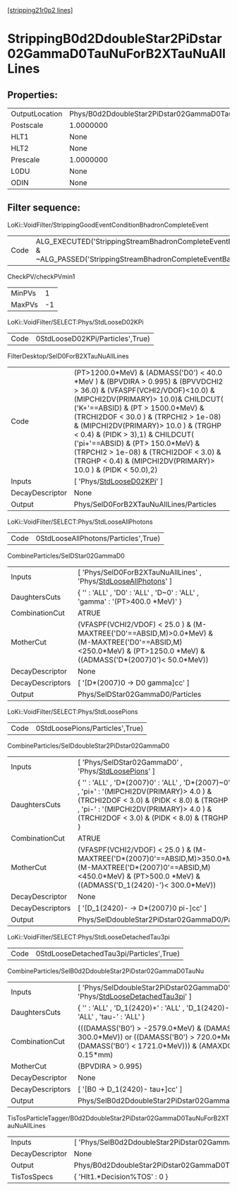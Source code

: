 [[stripping21r0p2 lines]](./stripping21r0p2-index)

# StrippingB0d2DdoubleStar2PiDstar02GammaD0TauNuForB2XTauNuAllLines

## Properties:

|                |                                                                         |
|----------------|-------------------------------------------------------------------------|
| OutputLocation | Phys/B0d2DdoubleStar2PiDstar02GammaD0TauNuForB2XTauNuAllLines/Particles |
| Postscale      | 1.0000000                                                               |
| HLT1           | None                                                                    |
| HLT2           | None                                                                    |
| Prescale       | 1.0000000                                                               |
| L0DU           | None                                                                    |
| ODIN           | None                                                                    |

## Filter sequence:

LoKi::VoidFilter/StrippingGoodEventConditionBhadronCompleteEvent

|      |                                                                                                                          |
|------|--------------------------------------------------------------------------------------------------------------------------|
| Code | ALG_EXECUTED('StrippingStreamBhadronCompleteEventBadEvent') & ~ALG_PASSED('StrippingStreamBhadronCompleteEventBadEvent') |

CheckPV/checkPVmin1

|        |     |
|--------|-----|
| MinPVs | 1   |
| MaxPVs | -1  |

LoKi::VoidFilter/SELECT:Phys/StdLooseD02KPi

|      |                                  |
|------|----------------------------------|
| Code | 0StdLooseD02KPi/Particles',True) |

FilterDesktop/SelD0ForB2XTauNuAllLines

|                 |                                                                                                                                                                                                                                                                                                                                                                                                                                                                                  |
|-----------------|----------------------------------------------------------------------------------------------------------------------------------------------------------------------------------------------------------------------------------------------------------------------------------------------------------------------------------------------------------------------------------------------------------------------------------------------------------------------------------|
| Code            | (PT\>1200.0\*MeV) & (ADMASS('D0') \< 40.0 \*MeV ) & (BPVDIRA \> 0.995) & (BPVVDCHI2 \> 36.0) & (VFASPF(VCHI2/VDOF)\<10.0) & (MIPCHI2DV(PRIMARY)\> 10.0)& CHILDCUT( ('K+'==ABSID) & (PT \> 1500.0\*MeV) & (TRCHI2DOF \< 30.0 ) & (TRPCHI2 \> 1e-08) & (MIPCHI2DV(PRIMARY)\> 10.0 ) & (TRGHP \< 0.4) & (PIDK \> 3),1) & CHILDCUT( ('pi+'==ABSID) & (PT\> 150.0\*MeV) & (TRPCHI2 \> 1e-08) & (TRCHI2DOF \< 3.0) & (TRGHP \< 0.4) & (MIPCHI2DV(PRIMARY)\> 10.0 ) & (PIDK \< 50.0),2) |
| Inputs          | [ 'Phys/[StdLooseD02KPi](./stripping21r0p2-commonparticles-stdloosed02kpi)' ]                                                                                                                                                                                                                                                                                                                                                                                                  |
| DecayDescriptor | None                                                                                                                                                                                                                                                                                                                                                                                                                                                                             |
| Output          | Phys/SelD0ForB2XTauNuAllLines/Particles                                                                                                                                                                                                                                                                                                                                                                                                                                          |

LoKi::VoidFilter/SELECT:Phys/StdLooseAllPhotons

|      |                                      |
|------|--------------------------------------|
| Code | 0StdLooseAllPhotons/Particles',True) |

CombineParticles/SelDStar02GammaD0

|                  |                                                                                                                                                                           |
|------------------|---------------------------------------------------------------------------------------------------------------------------------------------------------------------------|
| Inputs           | [ 'Phys/SelD0ForB2XTauNuAllLines' , 'Phys/[StdLooseAllPhotons](./stripping21r0p2-commonparticles-stdlooseallphotons)' ]                                                 |
| DaughtersCuts    | { '' : 'ALL' , 'D0' : 'ALL' , 'D~0' : 'ALL' , 'gamma' : '(PT\>400.0 \*MeV)' }                                                                                             |
| CombinationCut   | ATRUE                                                                                                                                                                     |
| MotherCut        | (VFASPF(VCHI2/VDOF) \< 25.0 ) & (M-MAXTREE('D0'==ABSID,M)\>0.0\*MeV) & (M-MAXTREE('D0'==ABSID,M)\<250.0\*MeV) & (PT\>1250.0 \*MeV) & ((ADMASS('D\*(2007)0')\< 50.0\*MeV)) |
| DecayDescriptor  | None                                                                                                                                                                      |
| DecayDescriptors | [ '[D\*(2007)0 -\> D0 gamma]cc' ]                                                                                                                                     |
| Output           | Phys/SelDStar02GammaD0/Particles                                                                                                                                          |

LoKi::VoidFilter/SELECT:Phys/StdLoosePions

|      |                                 |
|------|---------------------------------|
| Code | 0StdLoosePions/Particles',True) |

CombineParticles/SelDdoubleStar2PiDstar02GammaD0

|                  |                                                                                                                                                                                                                                                           |
|------------------|-----------------------------------------------------------------------------------------------------------------------------------------------------------------------------------------------------------------------------------------------------------|
| Inputs           | [ 'Phys/SelDStar02GammaD0' , 'Phys/[StdLoosePions](./stripping21r0p2-commonparticles-stdloosepions)' ]                                                                                                                                                  |
| DaughtersCuts    | { '' : 'ALL' , 'D\*(2007)0' : 'ALL' , 'D\*(2007)~0' : 'ALL' , 'pi+' : '(MIPCHI2DV(PRIMARY)\> 4.0 ) & (TRCHI2DOF \< 3.0) & (PIDK \< 8.0) & (TRGHP \< 0.6)' , 'pi-' : '(MIPCHI2DV(PRIMARY)\> 4.0 ) & (TRCHI2DOF \< 3.0) & (PIDK \< 8.0) & (TRGHP \< 0.6)' } |
| CombinationCut   | ATRUE                                                                                                                                                                                                                                                     |
| MotherCut        | (VFASPF(VCHI2/VDOF) \< 25.0 ) & (M-MAXTREE('D\*(2007)0'==ABSID,M)\>350.0\*MeV) & (M-MAXTREE('D\*(2007)0'==ABSID,M)\<450.0\*MeV) & (PT\>500.0 \*MeV) & ((ADMASS('D_1(2420)-')\< 300.0\*MeV))                                                               |
| DecayDescriptor  | None                                                                                                                                                                                                                                                      |
| DecayDescriptors | [ '[D_1(2420)- -\> D\*(2007)0 pi-]cc' ]                                                                                                                                                                                                               |
| Output           | Phys/SelDdoubleStar2PiDstar02GammaD0/Particles                                                                                                                                                                                                            |

LoKi::VoidFilter/SELECT:Phys/StdLooseDetachedTau3pi

|      |                                          |
|------|------------------------------------------|
| Code | 0StdLooseDetachedTau3pi/Particles',True) |

CombineParticles/SelB0d2DdoubleStar2PiDstar02GammaD0TauNu

|                  |                                                                                                                                                                    |
|------------------|--------------------------------------------------------------------------------------------------------------------------------------------------------------------|
| Inputs           | [ 'Phys/SelDdoubleStar2PiDstar02GammaD0' , 'Phys/[StdLooseDetachedTau3pi](./stripping21r0p2-commonparticles-stdloosedetachedtau3pi)' ]                           |
| DaughtersCuts    | { '' : 'ALL' , 'D_1(2420)+' : 'ALL' , 'D_1(2420)-' : 'ALL' , 'tau+' : 'ALL' , 'tau-' : 'ALL' }                                                                     |
| CombinationCut   | (((DAMASS('B0') \> -2579.0\*MeV) & (DAMASS('B0') \< 300.0\*MeV)) or ((DAMASS('B0') \> 720.0\*MeV) & (DAMASS('B0') \< 1721.0\*MeV))) & (AMAXDOCA('',0) \< 0.15\*mm) |
| MotherCut        | (BPVDIRA \> 0.995)                                                                                                                                                 |
| DecayDescriptor  | None                                                                                                                                                               |
| DecayDescriptors | [ '[B0 -\> D_1(2420)- tau+]cc' ]                                                                                                                               |
| Output           | Phys/SelB0d2DdoubleStar2PiDstar02GammaD0TauNu/Particles                                                                                                            |

TisTosParticleTagger/B0d2DdoubleStar2PiDstar02GammaD0TauNuForB2XTauNuAllLines

|                 |                                                                         |
|-----------------|-------------------------------------------------------------------------|
| Inputs          | [ 'Phys/SelB0d2DdoubleStar2PiDstar02GammaD0TauNu' ]                   |
| DecayDescriptor | None                                                                    |
| Output          | Phys/B0d2DdoubleStar2PiDstar02GammaD0TauNuForB2XTauNuAllLines/Particles |
| TisTosSpecs     | { 'Hlt1.\*Decision%TOS' : 0 }                                           |
